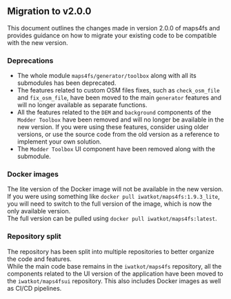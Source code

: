## Migration to v2.0.0
This document outlines the changes made in version 2.0.0 of maps4fs and provides guidance on how to migrate your existing code to be compatible with the new version.

### Deprecations
- The whole module `maps4fs/generator/toolbox` along with all its submodules has been deprecated.
- The features related to custom OSM files fixes, such as `check_osm_file` and `fix_osm_file`, have been moved to the main `generator` features and will no longer available as separate functions.
- All the features related to the `DEM` and `background` components of the `Modder Toolbox` have been removed and will no longer be available in the new version. If you were using these features, consider using older versions, or use the source code from the old version as a reference to implement your own solution.
- The `Modder Toolbox` UI component have been removed along with the submodule.

### Docker images

The lite version of the Docker image will not be available in the new version.  
If you were using something like `docker pull iwatkot/maps4fs:1.9.3_lite`, you will need to switch to the full version of the image, which is now the only available version.  
The full version can be pulled using `docker pull iwatkot/maps4fs:latest`.

### Repository split
The repository has been split into multiple repositories to better organize the code and features.  
While the main code base remains in the `iwatkot/maps4fs` repository, all the components related to the UI version of the application have been moved to the `iwatkot/maps4fsui` repository. This also includes Docker images as well as CI/CD pipelines.